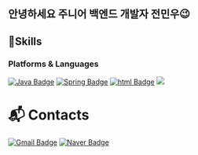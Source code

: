 ## 안녕하세요 주니어 백엔드 개발자 전민우😉


## 🚀Skills
### Platforms & Languages
[![Java Badge](https://img.shields.io/badge/Java-ED8B00?style=flat-square&logo=openjdk&logoColor=white)](https://docs.oracle.com/en/java/)
[![Spring Badge](https://img.shields.io/badge/Spring-6DB33F?style=flat-square&logo=spring&logoColor=white)](https://spring.io/)
[![html Badge](https://img.shields.io/badge/HTML5-E34F26?style=flat-square&logo=html5&logoColor=white)](#)
<img src="https://img.shields.io/badge/MySQL-4479A1?style=flat-square&logo=MySQL&logoColor=white"/></a>


# :mailbox_with_mail: Contacts
[![Gmail Badge](https://img.shields.io/badge/Gmail-d14836?style=flat-square&logo=Gmail&logoColor=white&link=mailto:jeonminwoo2000@gmail.com)](mailto:jeonminwoo2000@gmail.com)
[![Naver Badge](https://img.shields.io/badge/Naver-03C75A?style=flat-square&logo=Naver&logoColor=white&link=mailto:minwoo867412@naver.com)](mailto:minwoo867412@naver.com)
